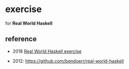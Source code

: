 # exercise

for **Real World Haskell**

## reference

- 2018 [Real World Haskell exercise](https://github.com/Vincibean/real-world-haskell)

- 2012: https://github.com/bendoerr/real-world-haskell
